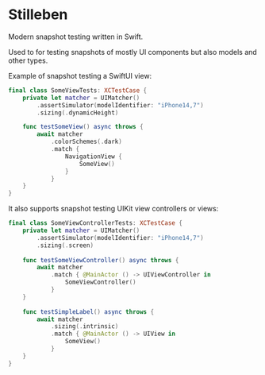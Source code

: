 # Stilleben

Modern snapshot testing written in Swift.

Used to for testing snapshots of mostly UI components but also models and other types.

Example of snapshot testing a SwiftUI view:
```swift
final class SomeViewTests: XCTestCase {
    private let matcher = UIMatcher()
        .assertSimulator(modelIdentifier: "iPhone14,7")
        .sizing(.dynamicHeight)

    func testSomeView() async throws {
        await matcher
            .colorSchemes(.dark)
            .match {
                NavigationView {
                    SomeView()
                }
            }
    }
}
```

It also supports snapshot testing UIKit view controllers or views:

```swift
final class SomeViewControllerTests: XCTestCase {
    private let matcher = UIMatcher()
        .assertSimulator(modelIdentifier: "iPhone14,7")
        .sizing(.screen)
    
    func testSomeViewController() async throws {
        await matcher
            .match { @MainActor () -> UIViewController in
                SomeViewController()
            }
    }
    
    func testSimpleLabel() async throws {
        await matcher
            .sizing(.intrinsic)
            .match { @MainActor () -> UIView in
                SomeView()
            }
    }
}
```
